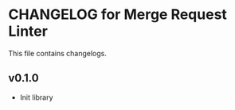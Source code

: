 # CHANGELOG for Merge Request Linter

This file contains changelogs.

v0.1.0
--------------------
* Init library
